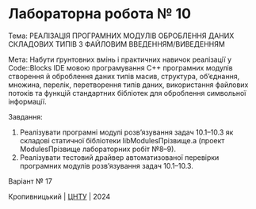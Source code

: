 ﻿# Лабораторна робота № 10

Тема: РЕАЛІЗАЦІЯ ПРОГРАМНИХ МОДУЛІВ ОБРОБЛЕННЯ ДАНИХ СКЛАДОВИХ ТИПІВ З ФАЙЛОВИМ ВВЕДЕННЯМ/ВИВЕДЕННЯМ

Мета: Набути ґрунтовних вмінь і практичних навичок реалізації у Code::Blocks IDE мовою програмування С++ програмних модулів створення й оброблення даних типів масив, структура, об’єднання, множина, перелік, перетворення типів даних, використання файлових потоків та функцій стандартних бібліотек для оброблення символьної інформації.

Завдання:
1. Реалізувати програмні модулі розв’язування задач 10.1–10.3 як складові статичної бібліотеки libModulesПрізвище.а (проект ModulesПрізвище лабораторних робіт №8–9).
2. Реалізувати тестовий драйвер автоматизованої перевірки програмних модулів розв’язування задач 10.1–10.3.

Варіант № 17


Кропивницький | <a href="http://www.kntu.kr.ua/">ЦНТУ</a> | 2024
